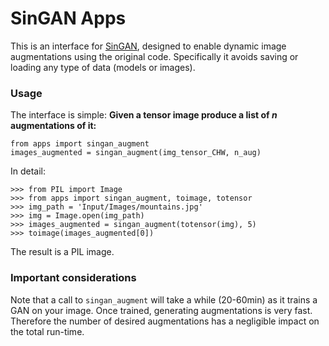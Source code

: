 # SinGAN Apps

This is an interface for [SinGAN](http://openaccess.thecvf.com/content_ICCV_2019/papers/Shaham_SinGAN_Learning_a_Generative_Model_From_a_Single_Natural_Image_ICCV_2019_paper.pdf), designed to enable dynamic image augmentations using the original code.
Specifically it avoids saving or loading any type of data (models or images).

### Usage
The interface is simple: **Given a tensor image produce a list of *n* augmentations of it:**
```
from apps import singan_augment
images_augmented = singan_augment(img_tensor_CHW, n_aug)
```
In detail:
```
>>> from PIL import Image
>>> from apps import singan_augment, toimage, totensor
>>> img_path = 'Input/Images/mountains.jpg'
>>> img = Image.open(img_path)
>>> images_augmented = singan_augment(totensor(img), 5)
>>> toimage(images_augmented[0])
```
The result is a PIL image.

### Important considerations
Note that a call to `singan_augment` will take a while (20-60min) as it trains a GAN on your image. 
Once trained, generating augmentations is very fast. Therefore the number of desired augmentations has a negligible impact on the total run-time.
